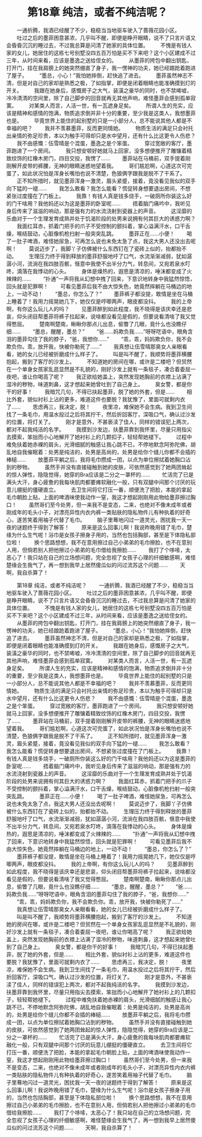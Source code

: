 # 　　第18章 纯洁，或者不纯洁呢？
　　一通折腾，我酒已经醒了不少，稳稳当当地驱车驶入了蔷薇花园小区。
　　吐过之后的墨菲困意甚浓，几乎叫不醒，即便是睁开眼睛，说不了只言片语又会昏昏沉沉的睡过去，不过我总算是问清了她家的具体位置。
　　不愧是有钱人家的女儿，她居住的这栋七号别墅没四五百万怕是买不下来吧？这个小区建成不过三年，从时间来看，应该是墨逸之送给侄女的。
　　从墨菲的挎包中翻出钥匙，打开门，挂在我肩膀上的她突然绷直了身子，我一愣神的功夫，她已经踉跄着跑进了屋子。
　　“墨总，小心！”我怕她摔倒，赶快追了进去。
　　墨菲虽然神志不清，但是对自己的家却是熟悉之极，了如指掌，即便是闭着眼睛也能准确摸到灯的开关。
　　我跟在她身后，感慨房子之大气，装潢之豪华的同时，也不禁唏嘘，冷冷清清的空间里，除了自己脚步的回音就再无其他声响，难怪墨菲会感到孤单寂寞。
　　对某类人而言，人活一世，有一瓦遮身足矣。
　　所谓人生的充实，应该是精神和感情的饱满，物质追求倒并非十分的重要，至少我是这类人，我想墨菲也是。
　　毕竟世界上能住的起别墅的只是一小部分人，总不能说其他人都是不幸福的吧？
　　我并不羡慕墨菲，反而更同情她。
　　物质生活的满足只会衬托出亲情的弥足珍贵，本以为触手可得却只是水中望月，还有什么比这更令人伤悲？
　　我不由感慨：伍雪晴是个混蛋，墨逸之是个笨蛋。
　　穿过宽敞的客厅，墨菲跑进了一个房间。
　　我只想安顿好她就马上回家，没多想便推开了雕镶着精致纹饰的红橡木房门，四目交投，我愣了……
　　墨菲站在马桶前，双手提着刚刚解开皮带的裤腰，无神的眼睛迷惑地望着我。
　　哥们尴尬啊，心道这次可完蛋了，如此状况怕是浑身长嘴怕也说不清楚，色狼俩字跟我是脱不了干系了。
　　正不知所措时，就见墨菲浑身一激灵，眉头紧蹙，接着，竟没看见我似的双手向下猛的一褪……
　　我怎么敢看？我怎么能看？慌促转身想要退出房间，不想紧张过度撞在了门板上。
　　我靠！有钱人真是钱多烧手，一破厕所你装这么好的门干啥用？我他妈还以为这是墨菲的卧室呢……
　　捂着脑门痛吟中，我听见身后传来了滋滋的响动，那是强有力的水流浇射到瓷器上的声音。
　　这淫靡的乐曲对于一个生理发育成熟并处于饥渴阶段的处男来说拥有何其巨大的诱惑力啊？
　　我面红耳赤，抓着门把手的爪子不受控制的颤抖着，掌心溢满汗水，口干舌燥，喉结鼓动，心脏像机枪扫射一般突突乱跳。
　　墨菲正在……小便！
　　喝了一肚子啤酒，难怪她尿急，可再怎么说也未免太急了点，我这大男人还没出去呢啊！
　　莫说迈步了，我脚丫子仿佛被什么东西钉在了瓷砖上似的，抬都抬不动。
　　生理压力终于得到释放的墨菲舒服地吁了口气，水流渐渐减弱，犹如潺潺小河，流淌在我四肢百骸，惬意中我使不出半分力气，转息间，又宛若泉水叮咚，滴落在我悸动的心头。
　　身体是燥热的，遐思是清凉的，唾沫都变成了火辣辣的……
　　“扑通”一声将我从幻想中拽了回来，下意识地转身中我猛然惊悟，回头就是犯罪啊！
　　可看见墨菲后我不由大惊失色，她竟然摔躺在马桶边的地上，一动不动！
　　“墨总，你怎么了？”
　　墨菲裤子都没提，敢情是坐在马桶上睡着了！我用力摇晃她几下，她仅仅是哼唧两声，眼皮都没抖。
　　我的上帝啊，有你这么玩儿人的吗？
　　见墨菲醉到如此程度，我不晓得是该庆幸还是悲哀，仰头闭目帮墨菲将裤子拉起来，说啥都没看见是假的，但要说看清啥了我又觉得憋屈。
　　楚南啊楚南，瞅瞅你那点儿出息，偷瞥了几眼，竟什么也没瞧仔细……
　　“墨总，醒醒，墨总？”
　　“爸……妈欺负我……”呀呀呓语中，眼角含泪的墨菲勾住了我的脖子，“爸，我想你……”
　　“乖，乖，妈妈欺负你，我不会欺负你。乖，放开我，快被你勒死了……”
　　我真想让伍雪晴那臭女人亲眼看看，她的女儿已经被折磨成什么样子了。
　　叫是叫不醒了，我顺势将墨菲横腰抱起，搬到了客厅的沙发上。
　　不知道她的房间在哪，或许是二楼吧？但贸然在一个单身女孩家乱逛显然是不礼貌的，刚好沙发上就有一条毯子，凑合着委屈一夜吧，谁让你喝高了呢？
　　我正欲给她盖上，突然发现她胸前的衣襟上沾满了湿冷的秽物，味道刺鼻，这才想起来她曾吐到了自己身上。
　　臭女警，都是你干的好事！
　　我暗咒几句，不得已扶起墨菲，脱了她的外套，但是……
　　相比外套，貌似衬衫上沾的更多，难道这件也要脱？我犹豫了，里面可就剩内衣了……
　　思虑再三，我决定，脱！
　　夜里凉，难保她不会生病。我到卫生间找了一条毛巾，用温水投过之后将其拧干，然后折回客厅，深吸口气，确认过沙发的位置，将灯关了。
　　刚才是意外，不甚亵渎了佳人，同样的错误犯上两次，都对不起我纯洁的名字。
　　我摸到沙发边，扶墨菲靠到我怀里，尽量只用指尖去摸索，笨拙而小心地解开了她衬衫上的几颗扣子，轻轻帮她褪下。
　　过程中难免扶着她赤裸的肩头，光滑细腻的触感让我心跳不已，不停地默念阿弥陀佛，胡乱地自我催眠着：处男是纯洁的，处男是高尚的，处男是给你个缝儿你都不会插的棒槌……
　　放墨菲平躺之后，我将毛巾攒成一团，以点为单位擦拭着她胸口沾到的秽物。
　　虽然手并没有直接碰触到她的皮肤，可依然感觉到了她两团耸起的惊人弹性，隐隐觉得，她穿的Bra应该是二分之一罩杯的……
　　忙活完了已是满头大汗，身心疲惫的我每块肌肉都要瘫软融化一般，只有双腿中间那个讨厌的玩意儿绷挺的僵硬直立。
　　去卫生间将它打压一番，顺便洗了把脸，本能的拿起毛巾朝脸上贴，上面的啤酒味使我动作一窒，我这才想起刚刚用此物给墨菲擦过胸口！
　　虽然哥们至今处男，但一来我不是变态，二来，也绝对不像未成年或者刚成年的毛头小子，对漂亮异性内衣内裤一类贴肤的隐私物件儿有种执着的好奇心，遂苦笑着用袖子代替了毛巾。
　　脑子里蓦地闪过一道灵光，困扰我一天一夜的谜题终于得到了解答！
　　原来是这么回事儿啊！我说昨晚用错了毛巾，楚缘为什么生气呢！浴巾是女孩子擦身子用的，当然也包括胸部，甚至是下体隐私部位啦！
　　换个思路想想，我不在意用擦过自己小弟弟的毛巾擦脸，也不在意别人用，但倘若别人把他擦过小弟弟的毛巾借给我擦脸……
　　我打了个哆嗦，太恶心了！我只站在自己的立场想问题，完全忽视了女孩子心理的纤细敏感啊，难怪楚缘会生我气了，再一想到我早上居然傻瓜似的问过流苏这个问题……
　　天啊，我自杀算了！

　　第18章 纯洁，或者不纯洁呢？
　　一通折腾，我酒已经醒了不少，稳稳当当地驱车驶入了蔷薇花园小区。
　　吐过之后的墨菲困意甚浓，几乎叫不醒，即便是睁开眼睛，说不了只言片语又会昏昏沉沉的睡过去，不过我总算是问清了她家的具体位置。
　　不愧是有钱人家的女儿，她居住的这栋七号别墅没四五百万怕是买不下来吧？这个小区建成不过三年，从时间来看，应该是墨逸之送给侄女的。
　　从墨菲的挎包中翻出钥匙，打开门，挂在我肩膀上的她突然绷直了身子，我一愣神的功夫，她已经踉跄着跑进了屋子。
　　“墨总，小心！”我怕她摔倒，赶快追了进去。
　　墨菲虽然神志不清，但是对自己的家却是熟悉之极，了如指掌，即便是闭着眼睛也能准确摸到灯的开关。
　　我跟在她身后，感慨房子之大气，装潢之豪华的同时，也不禁唏嘘，冷冷清清的空间里，除了自己脚步的回音就再无其他声响，难怪墨菲会感到孤单寂寞。
　　对某类人而言，人活一世，有一瓦遮身足矣。
　　所谓人生的充实，应该是精神和感情的饱满，物质追求倒并非十分的重要，至少我是这类人，我想墨菲也是。
　　毕竟世界上能住的起别墅的只是一小部分人，总不能说其他人都是不幸福的吧？
　　我并不羡慕墨菲，反而更同情她。
　　物质生活的满足只会衬托出亲情的弥足珍贵，本以为触手可得却只是水中望月，还有什么比这更令人伤悲？
　　我不由感慨：伍雪晴是个混蛋，墨逸之是个笨蛋。
　　穿过宽敞的客厅，墨菲跑进了一个房间。
　　我只想安顿好她就马上回家，没多想便推开了雕镶着精致纹饰的红橡木房门，四目交投，我愣了……
　　墨菲站在马桶前，双手提着刚刚解开皮带的裤腰，无神的眼睛迷惑地望着我。
　　哥们尴尬啊，心道这次可完蛋了，如此状况怕是浑身长嘴怕也说不清楚，色狼俩字跟我是脱不了干系了。
　　正不知所措时，就见墨菲浑身一激灵，眉头紧蹙，接着，竟没看见我似的双手向下猛的一褪……
　　我怎么敢看？我怎么能看？慌促转身想要退出房间，不想紧张过度撞在了门板上。
　　我靠！有钱人真是钱多烧手，一破厕所你装这么好的门干啥用？我他妈还以为这是墨菲的卧室呢……
　　捂着脑门痛吟中，我听见身后传来了滋滋的响动，那是强有力的水流浇射到瓷器上的声音。
　　这淫靡的乐曲对于一个生理发育成熟并处于饥渴阶段的处男来说拥有何其巨大的诱惑力啊？
　　我面红耳赤，抓着门把手的爪子不受控制的颤抖着，掌心溢满汗水，口干舌燥，喉结鼓动，心脏像机枪扫射一般突突乱跳。
　　墨菲正在……小便！
　　喝了一肚子啤酒，难怪她尿急，可再怎么说也未免太急了点，我这大男人还没出去呢啊！
　　莫说迈步了，我脚丫子仿佛被什么东西钉在了瓷砖上似的，抬都抬不动。
　　生理压力终于得到释放的墨菲舒服地吁了口气，水流渐渐减弱，犹如潺潺小河，流淌在我四肢百骸，惬意中我使不出半分力气，转息间，又宛若泉水叮咚，滴落在我悸动的心头。
　　身体是燥热的，遐思是清凉的，唾沫都变成了火辣辣的……
　　“扑通”一声将我从幻想中拽了回来，下意识地转身中我猛然惊悟，回头就是犯罪啊！
　　可看见墨菲后我不由大惊失色，她竟然摔躺在马桶边的地上，一动不动！
　　“墨总，你怎么了？”
　　墨菲裤子都没提，敢情是坐在马桶上睡着了！我用力摇晃她几下，她仅仅是哼唧两声，眼皮都没抖。
　　我的上帝啊，有你这么玩儿人的吗？
　　见墨菲醉到如此程度，我不晓得是该庆幸还是悲哀，仰头闭目帮墨菲将裤子拉起来，说啥都没看见是假的，但要说看清啥了我又觉得憋屈。
　　楚南啊楚南，瞅瞅你那点儿出息，偷瞥了几眼，竟什么也没瞧仔细……
　　“墨总，醒醒，墨总？”
　　“爸……妈欺负我……”呀呀呓语中，眼角含泪的墨菲勾住了我的脖子，“爸，我想你……”
　　“乖，乖，妈妈欺负你，我不会欺负你。乖，放开我，快被你勒死了……”
　　我真想让伍雪晴那臭女人亲眼看看，她的女儿已经被折磨成什么样子了。
　　叫是叫不醒了，我顺势将墨菲横腰抱起，搬到了客厅的沙发上。
　　不知道她的房间在哪，或许是二楼吧？但贸然在一个单身女孩家乱逛显然是不礼貌的，刚好沙发上就有一条毯子，凑合着委屈一夜吧，谁让你喝高了呢？
　　我正欲给她盖上，突然发现她胸前的衣襟上沾满了湿冷的秽物，味道刺鼻，这才想起来她曾吐到了自己身上。
　　臭女警，都是你干的好事！
　　我暗咒几句，不得已扶起墨菲，脱了她的外套，但是……
　　相比外套，貌似衬衫上沾的更多，难道这件也要脱？我犹豫了，里面可就剩内衣了……
　　思虑再三，我决定，脱！
　　夜里凉，难保她不会生病。我到卫生间找了一条毛巾，用温水投过之后将其拧干，然后折回客厅，深吸口气，确认过沙发的位置，将灯关了。
　　刚才是意外，不甚亵渎了佳人，同样的错误犯上两次，都对不起我纯洁的名字。
　　我摸到沙发边，扶墨菲靠到我怀里，尽量只用指尖去摸索，笨拙而小心地解开了她衬衫上的几颗扣子，轻轻帮她褪下。
　　过程中难免扶着她赤裸的肩头，光滑细腻的触感让我心跳不已，不停地默念阿弥陀佛，胡乱地自我催眠着：处男是纯洁的，处男是高尚的，处男是给你个缝儿你都不会插的棒槌……
　　放墨菲平躺之后，我将毛巾攒成一团，以点为单位擦拭着她胸口沾到的秽物。
　　虽然手并没有直接碰触到她的皮肤，可依然感觉到了她两团耸起的惊人弹性，隐隐觉得，她穿的Bra应该是二分之一罩杯的……
　　忙活完了已是满头大汗，身心疲惫的我每块肌肉都要瘫软融化一般，只有双腿中间那个讨厌的玩意儿绷挺的僵硬直立。
　　去卫生间将它打压一番，顺便洗了把脸，本能的拿起毛巾朝脸上贴，上面的啤酒味使我动作一窒，我这才想起刚刚用此物给墨菲擦过胸口！
　　虽然哥们至今处男，但一来我不是变态，二来，也绝对不像未成年或者刚成年的毛头小子，对漂亮异性内衣内裤一类贴肤的隐私物件儿有种执着的好奇心，遂苦笑着用袖子代替了毛巾。
　　脑子里蓦地闪过一道灵光，困扰我一天一夜的谜题终于得到了解答！
　　原来是这么回事儿啊！我说昨晚用错了毛巾，楚缘为什么生气呢！浴巾是女孩子擦身子用的，当然也包括胸部，甚至是下体隐私部位啦！
　　换个思路想想，我不在意用擦过自己小弟弟的毛巾擦脸，也不在意别人用，但倘若别人把他擦过小弟弟的毛巾借给我擦脸……
　　我打了个哆嗦，太恶心了！我只站在自己的立场想问题，完全忽视了女孩子心理的纤细敏感啊，难怪楚缘会生我气了，再一想到我早上居然傻瓜似的问过流苏这个问题……
　　天啊，我自杀算了！
